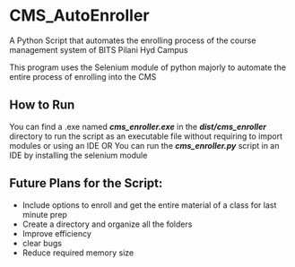 # CMS_AutoEnroller
A Python Script that automates the enrolling process of the course management system of BITS Pilani Hyd Campus

This program uses the Selenium module of python majorly to automate the entire process of enrolling into the CMS



## How to Run
You can find a .exe named ***cms_enroller.exe*** in the ***dist/cms_enroller*** directory to run the script as an executable file without requiring to import modules or using an IDE
OR
You can run the ***cms_enroller.py*** script in an IDE by installing the selenium module




## Future Plans for the Script:
- Include options to enroll and get the entire material of a class for last minute prep
- Create a directory and organize all the folders 
- Improve efficiency 
- clear bugs
- Reduce required memory size
